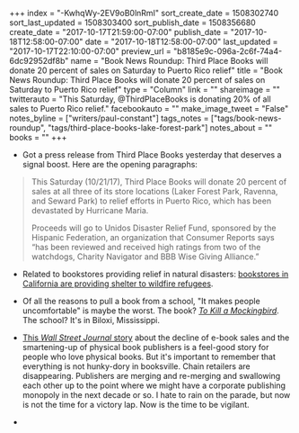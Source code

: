 +++
index = "-KwhqWy-2EV9oB0lnRmI"
sort_create_date = 1508302740
sort_last_updated = 1508303400
sort_publish_date = 1508356680
create_date = "2017-10-17T21:59:00-07:00"
publish_date = "2017-10-18T12:58:00-07:00"
date = "2017-10-18T12:58:00-07:00"
last_updated = "2017-10-17T22:10:00-07:00"
preview_url = "b8185e9c-096a-2c6f-74a4-6dc92952df8b"
name = "Book News Roundup: Third Place Books will donate 20 percent of sales on Saturday to Puerto Rico relief"
title = "Book News Roundup: Third Place Books will donate 20 percent of sales on Saturday to Puerto Rico relief"
type = "Column"
link = ""
shareimage = ""
twitterauto = "This Saturday, @ThirdPlaceBooks is donating 20% of all sales to Puerto Rico relief."
facebookauto = ""
make_image_tweet = "False"
notes_byline = ["writers/paul-constant"]
tags_notes = ["tags/book-news-roundup", "tags/third-place-books-lake-forest-park"]
notes_about = ""
books = ""
+++
* Got a press release from Third Place Books yesterday that deserves a signal boost. Here are the opening paragraphs:

<blockquote><p>This Saturday (10/21/17), Third Place Books will donate 20 percent of sales at all three of its store locations (Laker Forest Park, Ravenna, and Seward Park) to relief efforts in Puerto Rico, which has been devastated by Hurricane Maria.</p>
 
<p>Proceeds will go to Unidos Disaster Relief Fund, sponsored by the Hispanic Federation, an organization that Consumer Reports says “has been reviewed and received high ratings from two of the watchdogs, Charity Navigator and BBB Wise Giving Alliance.”</p></blockquote>

* Related to bookstores providing relief in natural disasters: [bookstores in California are providing shelter to wildfire refugees](http://www.sfgate.com/books/article/Bookstores-offer-refuge-from-Wine-Country-12267703.php).

* Of all the reasons to pull a book from a school, "It makes people uncomfortable" is maybe the worst. The book? [*To Kill a Mockingbird*](http://www.slate.com/blogs/the_slatest/2017/10/14/mississippi_school_district_pulls_to_kill_a_mockingbird_because_it_makes.html). The school? It's in Biloxi, Mississippi.

* [This *Wall Street Journal* story](https://www.wsj.com/articles/book-publishers-go-back-to-basics-1507983856) about the decline of e-book sales and the smartening-up of physical book publishers is a feel-good story for people who love physical books. But it's important to remember that everything is not hunky-dory in booksville. Chain retailers are disappearing. Publishers are merging and re-merging and swallowing each other up to the point where we might have a corporate publishing monopoly in the next decade or so. I hate to rain on the parade, but now is not the time for a victory lap. Now is the time to be vigilant.

* 